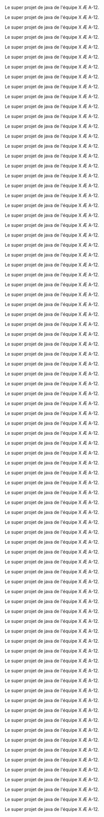 Le super projet de java de l'équipe X Æ A-12.


























Le super projet de java de l'équipe X Æ A-12.


























Le super projet de java de l'équipe X Æ A-12.


























Le super projet de java de l'équipe X Æ A-12.


























Le super projet de java de l'équipe X Æ A-12.


























Le super projet de java de l'équipe X Æ A-12.


























Le super projet de java de l'équipe X Æ A-12.


























Le super projet de java de l'équipe X Æ A-12.


























Le super projet de java de l'équipe X Æ A-12.


























Le super projet de java de l'équipe X Æ A-12.


























Le super projet de java de l'équipe X Æ A-12.


























Le super projet de java de l'équipe X Æ A-12.


























Le super projet de java de l'équipe X Æ A-12.


























Le super projet de java de l'équipe X Æ A-12.


























Le super projet de java de l'équipe X Æ A-12.


























Le super projet de java de l'équipe X Æ A-12.


























Le super projet de java de l'équipe X Æ A-12.


























Le super projet de java de l'équipe X Æ A-12.


























Le super projet de java de l'équipe X Æ A-12.


























Le super projet de java de l'équipe X Æ A-12.


























Le super projet de java de l'équipe X Æ A-12.


























Le super projet de java de l'équipe X Æ A-12.


























Le super projet de java de l'équipe X Æ A-12.


























Le super projet de java de l'équipe X Æ A-12.


























Le super projet de java de l'équipe X Æ A-12.


























Le super projet de java de l'équipe X Æ A-12.


























Le super projet de java de l'équipe X Æ A-12.


























Le super projet de java de l'équipe X Æ A-12.


























Le super projet de java de l'équipe X Æ A-12.


























Le super projet de java de l'équipe X Æ A-12.


























Le super projet de java de l'équipe X Æ A-12.


























Le super projet de java de l'équipe X Æ A-12.


























Le super projet de java de l'équipe X Æ A-12.


























Le super projet de java de l'équipe X Æ A-12.


























Le super projet de java de l'équipe X Æ A-12.


























Le super projet de java de l'équipe X Æ A-12.


























Le super projet de java de l'équipe X Æ A-12.


























Le super projet de java de l'équipe X Æ A-12.


























Le super projet de java de l'équipe X Æ A-12.


























Le super projet de java de l'équipe X Æ A-12.


























Le super projet de java de l'équipe X Æ A-12.


























Le super projet de java de l'équipe X Æ A-12.


























Le super projet de java de l'équipe X Æ A-12.


























Le super projet de java de l'équipe X Æ A-12.


























Le super projet de java de l'équipe X Æ A-12.


























Le super projet de java de l'équipe X Æ A-12.


























Le super projet de java de l'équipe X Æ A-12.


























Le super projet de java de l'équipe X Æ A-12.


























Le super projet de java de l'équipe X Æ A-12.


























Le super projet de java de l'équipe X Æ A-12.


























Le super projet de java de l'équipe X Æ A-12.


























Le super projet de java de l'équipe X Æ A-12.


























Le super projet de java de l'équipe X Æ A-12.


























Le super projet de java de l'équipe X Æ A-12.


























Le super projet de java de l'équipe X Æ A-12.


























Le super projet de java de l'équipe X Æ A-12.


























Le super projet de java de l'équipe X Æ A-12.


























Le super projet de java de l'équipe X Æ A-12.


























Le super projet de java de l'équipe X Æ A-12.


























Le super projet de java de l'équipe X Æ A-12.


























Le super projet de java de l'équipe X Æ A-12.


























Le super projet de java de l'équipe X Æ A-12.


























Le super projet de java de l'équipe X Æ A-12.


























Le super projet de java de l'équipe X Æ A-12.


























Le super projet de java de l'équipe X Æ A-12.


























Le super projet de java de l'équipe X Æ A-12.


























Le super projet de java de l'équipe X Æ A-12.


























Le super projet de java de l'équipe X Æ A-12.


























Le super projet de java de l'équipe X Æ A-12.


























Le super projet de java de l'équipe X Æ A-12.


























Le super projet de java de l'équipe X Æ A-12.


























Le super projet de java de l'équipe X Æ A-12.


























Le super projet de java de l'équipe X Æ A-12.


























Le super projet de java de l'équipe X Æ A-12.


























Le super projet de java de l'équipe X Æ A-12.


























Le super projet de java de l'équipe X Æ A-12.


























Le super projet de java de l'équipe X Æ A-12.


























Le super projet de java de l'équipe X Æ A-12.


























Le super projet de java de l'équipe X Æ A-12.


























Le super projet de java de l'équipe X Æ A-12.


























Le super projet de java de l'équipe X Æ A-12.


























Le super projet de java de l'équipe X Æ A-12.


























